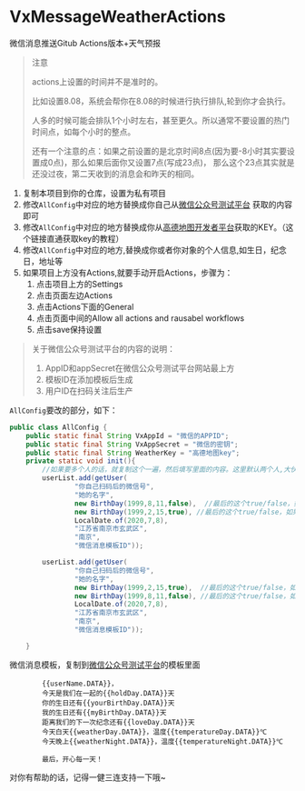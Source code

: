 # VxMessageWeatherActions
微信消息推送Gitub Actions版本+天气预报
> 注意
> 
> actions上设置的时间并不是准时的。
> 
> 比如设置8.08，系统会帮你在8.08的时候进行执行排队,轮到你才会执行。
> 
> 
> 人多的时候可能会排队1个小时左右，甚至更久。所以通常不要设置的热门时间点，如每个小时的整点。
>
> 还有一个注意的点：如果之前设置的是北京时间8点(因为要-8小时其实要设置成0点)，那么如果后面你又设置7点(写成23点)，
> 那么这个23点其实就是还没过夜，第二天收到的消息会和昨天的相同。

1. 复制本项目到你的仓库，设置为私有项目
2. 修改`AllConfig`中对应的地方替换成你自己从[微信公众号测试平台](https://mp.weixin.qq.com/debug/cgi-bin/sandboxinfo?action=showinfo&t=sandbox/index)
获取的内容即可
3. 修改`AllConfig`中对应的地方替换成你从[高德地图开发者平台](https://lbs.amap.com/api/webservice/guide/create-project/get-key)获取的KEY。（这个链接直通获取key的教程）
4. 修改`AllConfig`中对应的地方,替换成你或者你对象的个人信息,如生日，纪念日，地址等
5. 如果项目上方没有Actions,就要手动开启Actions，步骤为：
    1. 点击项目上方的Settings
    2. 点击页面左边Actions
    3. 点击Actions下面的General
    4. 点击页面中间的Allow all actions and rausabel workflows
    5. 点击save保持设置

> 关于微信公众号测试平台的内容的说明：
>  1. AppID和appSecret在微信公众号测试平台网站最上方
>  2. 模板ID在添加模板后生成
>  3. 用户ID在扫码关注后生产


`AllConfig`要改的部分，如下：
```java
public class AllConfig {
    public static final String VxAppId = "微信的APPID";
    public static final String VxAppSecret = "微信的密钥";
    public static final String WeatherKey = "高德地图key";
    private static void init(){
        //如果要多个人的话，就复制这个一遍，然后填写里面的内容。这里默认两个人,大伙应该是两个人吧（笑）
        userList.add(getUser(
                "你自己扫码后的微信号",
                "她的名字",
                new BirthDay(1999,8,11,false),  //最后的这个true/false，如果是过公历生日就写false，如果是过农历生日写true
                new BirthDay(1999,2,15,true), //最后的这个true/false，如果是过公历生日就写false，如果是过农历生日写true
                LocalDate.of(2020,7,8),
                "江苏省南京市玄武区",
                "南京",
                "微信消息模板ID"));

        userList.add(getUser(
                "你自己扫码后的微信号",
                "她的名字",
                new BirthDay(1999,2,15,true),  //最后的这个true/false，如果是过公历生日就写false，如果是过农历生日写true
                new BirthDay(1999,8,11,false), //最后的这个true/false，如果是过公历生日就写false，如果是过农历生日写true
                LocalDate.of(2020,7,8),
                "江苏省南京市玄武区",
                "南京",
                "微信消息模板ID"));

    }

```

微信消息模板，复制到[微信公众号测试平台](https://mp.weixin.qq.com/debug/cgi-bin/sandboxinfo?action=showinfo&t=sandbox/index)的模板里面
```
      	{{userName.DATA}}，
      	今天是我们在一起的{{holdDay.DATA}}天
      	你的生日还有{{yourBirthDay.DATA}}天
      	我的生日还有{{myBirthDay.DATA}}天
      	距离我们的下一次纪念还有{{loveDay.DATA}}天
        今天白天{{weatherDay.DATA}}，温度{{temperatureDay.DATA}}℃
      	今天晚上{{weatherNight.DATA}}，温度{{temperatureNight.DATA}}℃

        最后，开心每一天！
```


对你有帮助的话，记得一健三连支持一下哦~
